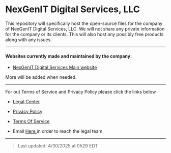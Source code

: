 # NexGenIT Digital Services, LLC

This repository will specifically host the open-source files for the company of NexGenIT Digital Services, LLC. We will not share any private information for the company or its clients. This will also host any possibly free products along with any issues.

---

#### Websites currently made and maintained by the company:

- [NexGenIT Digital Services Main website](https://nexgenit.digital/?utm=githubReadMe)

More will be added when needed.

---

For out Terms of Service and Privacy Policy please click the links below

- [Legal Center](https://nexgenit.digital/legal)
  
- [Privacy Policy](https://nexgenit.digital/legal/privacy/)
  
- [Terms Of Service](https://nexgenit.digital/legal/tos)
  
- Email [Here ](mailto:legal@nexgenit.digital)in order to reach the legal team
  

---

> Last updated: 4/30/2025 at 0529 EDT
